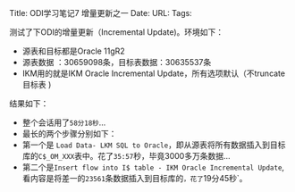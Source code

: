 Title: ODI学习笔记7 增量更新之一
Date:
URL: 
Tags: 

测试了下ODI的增量更新（Incremental Update)。环境如下：
- 源表和目标都是Oracle 11gR2
- 源表数据 ：30659098条，目标表数据：30635537条
- IKM用的就是IKM Oracle Incremental Update，所有选项默认（不truncate目标表 )

结果如下：
- 整个会话用了`58分18秒`...
- 最长的两个步骤分别如下：
- 第一个是 `Load Data- LKM SQL to Oracle`，即从源表将所有数据插入到目标库的`C$_OM_XXX`表中。花了`35:57`秒，毕竟3000多万条数据...
- 第二个是`Insert flow into I$ table - IKM Oracle Incremental Update`,看内容是将差一的`23561`条数据插入到目标库的`，花了`19分45秒`。
